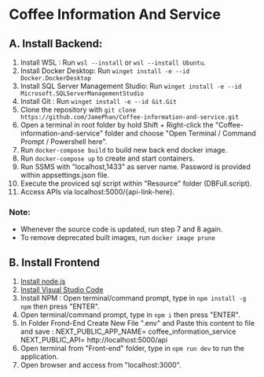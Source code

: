 # Coffee Information And Service
## A. Install Backend:
1. Install WSL : Run `wsl --install` or `wsl --install Ubuntu`.
2. Install Docker Desktop: Run `winget install -e --id Docker.DockerDesktop`
3. Install SQL Server Management Studio: Run `winget install -e --id Microsoft.SQLServerManagementStudio`
4. Install Git : Run `winget install -e --id Git.Git`
5. Clone the repository with `git clone https://github.com/JamePhan/Coffee-information-and-service.git`
6. Open a terminal in root folder by hold  Shift + Right-click the "Coffee-information-and-service" folder and choose "Open Terminal / Command Prompt / Powershell here".
7. Run `docker-compose build` to build new back end docker image.
8. Run `docker-compose up` to create and start containers.
9. Run SSMS with "localhost,1433" as server name. Password is provided within appsettings.json file.
10. Execute the proviced sql script within "Resource" folder (DBFull.script).
11. Access APIs via localhost:5000/{api-link-here}.

### Note: 
- Whenever the source code is updated, run step 7 and 8 again.
- To remove deprecated built images, run `docker image prune`

## B. Install Frontend
1. [Install node.js](https://nodejs.org/en/download)
2. [Install Visual Studio Code](https://code.visualstudio.com/download)
3. Install NPM : Open terminal/command prompt, type in `npm install -g npm` then press "ENTER".
4. Open terminal/command prompt, type in `npm i` then press "ENTER".
5. In Folder Frond-End Create New File ".env" and Paste this content to file and save : 
NEXT_PUBLIC_APP_NAME= coffee_information_service
NEXT_PUBLIC_API= http://localhost:5000/api
6. Open terminal from "Front-end" folder, type in `npm run dev` to run the application.
7. Open browser and access from "localhost:3000".
